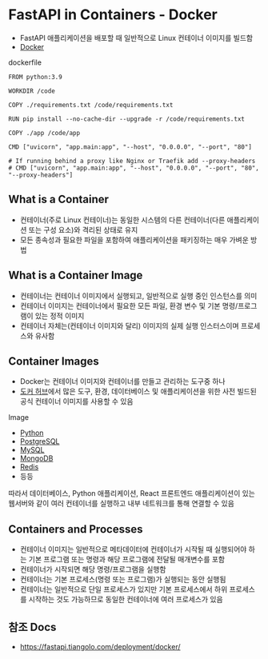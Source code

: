 # FastAPI in Containers - Docker

- FastAPI 애플리케이션을 배포할 때 일반적으로 Linux 컨테이너 이미지를 빌드함
- [Docker](https://www.docker.com/)

dockerfile
```
FROM python:3.9

WORKDIR /code

COPY ./requirements.txt /code/requirements.txt

RUN pip install --no-cache-dir --upgrade -r /code/requirements.txt

COPY ./app /code/app

CMD ["uvicorn", "app.main:app", "--host", "0.0.0.0", "--port", "80"]

# If running behind a proxy like Nginx or Traefik add --proxy-headers
# CMD ["uvicorn", "app.main:app", "--host", "0.0.0.0", "--port", "80", "--proxy-headers"]
```


## What is a Container

- 컨테이너(주로 Linux 컨테이너)는 동일한 시스템의 다른 컨테이너(다른 애플리케이션 또는 구성 요소)와 격리된 상태로 유지
- 모든 종속성과 필요한 파일을 포함하여 애플리케이션을 패키징하는 매우 가벼운 방법


## What is a Container Image

- 컨테이너는 컨테이너 이미지에서 실행되고, 일반적으로 실행 중인 인스턴스를 의미
- 컨테이너 이미지는 컨테이너에서 필요한 모든 파일, 환경 변수 및 기본 명령/프로그램이 있는 정적 이미지
- 컨테이너 자체는(컨테이너 이미지와 달리) 이미지의 실제 실행 인스터스이며 프로세스와 유사함


## Container Images

- Docker는 컨테이너 이미지와 컨테이너를 만들고 관리하는 도구중 하나
- [도커 허브](https://hub.docker.com/)에서 많은 도구, 환경, 데이터베이스 및 애플리케이션을 위한 사전 빌드된 공식 컨테이너 이미지를 사용할 수 있음
  
Image
- [Python](https://hub.docker.com/_/python)
- [PostgreSQL](https://hub.docker.com/_/postgres)
- [MySQL](https://hub.docker.com/_/mysql)
- [MongoDB](https://hub.docker.com/_/mongo)
- [Redis](https://hub.docker.com/_/redis)
- 등등
  
따라서 데이터베이스, Python 애플리케이션, React 프론트엔드 애플리케이션이 있는 웹서버와 같이 여러 컨테이너를 실행하고 내부 네트워크를 통해 연결할 수 있음


## Containers and Processes

- 컨테이너 이미지는 일반적으로 메타데이터에 컨테이너가 시작될 때 실행되어야 하는 기본 프로그램 또는 명령과 해당 프로그램에 전달될 매개변수를 포함
- 컨테이너가 시작되면 해당 명령/프로그램을 실행함
- 컨테이너는 기본 프로세스(명령 또는 프로그램)가 실행되는 동안 실행됨
- 컨테이너는 일반적으로 단일 프로세스가 있지만 기본 프로세스에서 하위 프로세스를 시작하는 것도 가능하므로 동일한 컨테이너에 여러 프로세스가 있음


## 참조 Docs

- https://fastapi.tiangolo.com/deployment/docker/
